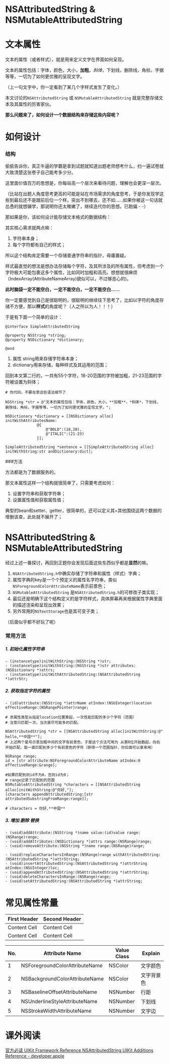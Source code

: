 # NSAttributedString & NSMutableAttributedString

# 文本属性

文本的属性（或者样式），就是用来定义文字在界面如何呈现。

文本的属性包括：字体，颜色，大小，**加粗**，*斜体*，下划线，删除线，角标，字据等等，一切为了如何更优雅的呈现文字。

（上一句文字中，你一定看到了某几个字样式发生了变化。）

本文讨论的`NSAttributedString` 或 `NSMutableAttributedString` 就是完整存储文本及其属性的厉害家伙。

**那么问题来了，如何设计一个数据结构来存储这些内容呢？**

# 如何设计

### 结构

偷偷告诉你，真正牛逼的学霸是拿到试题就知道出题老师想考什么，扫一遍试卷就大致清楚这张卷子自己能考多少分。

这里面价值百万的思想是，你每站高一个层次来看待问题，理解也会更深一层次。

（比站在出题人角度思考更高的可能是站在市场需求的角度思考，于是你发现学这些到最后还不是跟前后位一个样，突出不到哪去，还不如……如果你被这一句话就怂恿的就想辍学，那说明你还太稚嫩了，继续迭代你的思想。已跑偏 - -）

那如果是你，该如何设计能存储文本格式的数据结构：


其实核心需求就两点嘛：

1. 字符串本身；
2. 每个字符都有自己的样式；

所以这个结构肯定需要一个存储普通字符串的指针，毋庸置疑。

样式最直觉的想法是想办法存储每个字符，及其所涉及的所有属性，但考虑到一个字符极大可能包裹这多个属性，比如同时加粗和高亮。想想就很麻烦（IndexArray(AttributeNameArray)貌似可以，不过够恶心的)。

**此时脑袋一定不能空白，一定不能空白，一定不能空白……**

你一定要感觉到自己是很聪明的，很聪明的继续往下思考了，比如以字符的角度存储不方便，那以**样式**的角度呢？（人之所以为人！！！）

于是有下面一个简单的设计：

```
@interface SimpleAttributedString

@property NSString *string;
@property NSDictionary *dictionary;

@end
```

1. 属性 string用来存储字符串本身；
2. dictionary用来存储，每种样式及其运用的范围；

回到本文第二行的，一共有55个字符，18-20范围的字符被加粗，21-23范围的字符被设置为斜体；

```
# 伪代码，不要在意这些语法细节了

NSString *str = @"文本的属性包括：字体，颜色，大小，**加粗**，*斜体*，下划线，删除线，角标，字据等等，一切为了如何更优雅的呈现文字。";

NSDictionary *dictionary = [[NSDictionary alloc] initWithAttributesName: 
              @{
                  @"BOLD":(18,20), 
                  @"ITALIC":(21-23)
              }];

SimpleAttributedString *sentence = [[SimpleAttributedString alloc] initWithString:str andDictionary:dict];
```

###方法

方法都是为了数据服务的。

那文本属性这样一个结构就很简单了，只需要考虑如何：

1. 设置字符串和获取字符串；
2. 设置属性值和获取属性值；

典型的bean和setter、getter，很简单的，还可以定义其=其他围绕这两个数据的增删该查，此处就不展开了；

# NSAttributedString & NSMutableAttributedString

经过上述一番探讨，再回到正题你会发现后面这些东西似乎都是**显然**的嘛。

1. `NSAttributedString.h`中确实存储了字符串和属性（样式）字典；
2. 属性字典的key是一个个预定义的属性名字符串，类似`NSForegroundColorAttributeName`表示前景色；
3. `NSMutableAttributedString` 是`NSAttributedString.h`的可修改子类实现；
4. 最后还是明确下这个结构定义的是字符样式，具体屏幕再来根据属性字典里面的描述渲染和呈现出效果；
5. 另外常用的`NSTextStorage`也是其可变子类；

（后面似乎都不好玩了呢）

### 常用方法

##### 1. 初始化属性字符串
```
- (instancetype)initWithString:(NSString *)str;
- (instancetype)initWithString:(NSString *)str attributes:(NSDictionary *)attrs;
- (instancetype)initWithAttributedString:(NSAttributedString *)attrStr;
```

##### 2. 获取指定字符的属性
```
- (id)attribute:(NSString *)attrName atIndex:(NSUInteger)location effectiveRange:(NSRangePointer)range;

# 求属性类型从指定location位置算起，一次性能匹配的多少个字符（范围）
# 注意只匹配一次，当次是尽可能多的匹配。

NSAttributedString *str = [[NSAttributedString alloc]initWithString:@" hello,**中国**"];
# 上述两个星号示意加粗中间的文字有前景色，于是这个方法可用为 从第0位开始数起，向右开始匹配，能一直匹配到多少个有前景色的字符（获得一个范围指针，你后面可以拿来用）

NSRange range;
id = [str attribute:NSForegroundColorAttributeName atIndex:0 effectiveRange:&range];

#如果匹配到则id不为0，否则id为0；
# range记录了匹配到的范围
NSMutableAttributedString *characters = [[NSAttributedString alloc]initWithString:@"你好,"];
[characters appendAttributedString:[str attributedSubstringFromRange:range]];

# characters = 你好,**中国**            
```

##### 3. 增加 删除 替换

```
- (void)addAttribute:(NSString *)name value:(id)value range:(NSRange)range;
- (void)addAttributes:(NSDictionary *)attrs range:(NSRange)range;
- (void)removeAttribute:(NSString *)name range:(NSRange)range;

- (void)replaceCharactersInRange:(NSRange)range withAttributedString:(NSAttributedString *)attrString;
- (void)insertAttributedString:(NSAttributedString *)attrString atIndex:(NSUInteger)loc;
- (void)appendAttributedString:(NSAttributedString *)attrString;
- (void)deleteCharactersInRange:(NSRange)range;
- (void)setAttributedString:(NSAttributedString *)attrString;
```

# 常见属性常量

First Header  | Second Header
------------- | -------------
Content Cell  | Content Cell
Content Cell  | Content Cell

No.|  Attribute Name                | Value Class | Explain
---|--------------------------------|-------------|---------
1  | NSForegroundColorAttributeName | NSColor     | 文字颜色
2  | NSBackgroundColorAttributeName | NSColor     | 文字背景色
3  | NSBaselineOffsetAttributeName  | NSNumber    | 行距
4  | NSUnderlineStyleAttributeName  | NSNumber    | 下划线
5  | NSStrokeWidthAttributeName     | NSNumber    | 文字边
    
# 课外阅读


[官方必读 UIKit Framework Reference  NSAttributedString UIKit Additions Reference - developer.apple](https://developer.apple.com/library/prerelease/ios/documentation/UIKit/Reference/NSAttributedString_UIKit_Additions/index.html)



